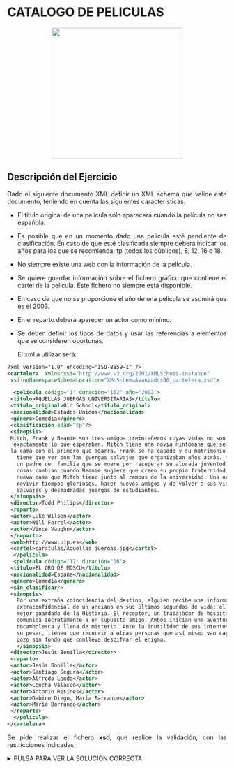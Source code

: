 <div align="justify">

# CATALOGO DE PELICULAS


<div align="center">
  <img width="300px" src="https://www.spgtalleres.com/_images/news/248/7562_modal.jpg">
</div>

## Descripción del Ejercicio

Dado el siguiente documento XML definir un XML schema que valide este documento, teniendo en cuenta las siguientes características:
- El título original de una película sólo aparecerá cuando la película no sea española.
- Es posible que en un momento dado una película esté pendiente de clasificación. En caso de que esté clasificada siempre deberá indicar los años para los que se recomienda: tp (todos los públicos), 8, 12, 16 o 18.
- No siempre existe una web con la información de la película.
- Se quiere guardar información sobre el fichero gráfico que contiene el cartel de la película. Este fichero no siempre está disponible.
- En caso de que no se proporcione el año de una película se asumirá que es el 2003.
- En el reparto deberá aparecer un actor como mínimo.
- Se deben definir los tipos de datos y usar las referencias a elementos que se consideren oportunas.


  El xml a utilizar será:
```xml
?xml version="1.0" encoding="ISO-8859-1" ?>
<cartelera  xmlns:xsi="http://www.w3.org/2001/XMLSchema-instance"
 xsi:noNamespaceSchemaLocation="XMLSchemaAvanzados06_cartelera.xsd">

  <película código="1" duración="152" año="2002">
 <título>AQUELLAS JUERGAS UNIVERSITARIAS</título>
 <título_original>Old School</título_original>
 <nacionalidad>Estados Unidos</nacionalidad>
 <género>Comedia</género>
 <clasificación edad="tp"/>
 <sinopsis>
 Mitch, Frank y Beanie son tres amigos treintañeros cuyas vidas no son
  exactamente lo que esperaban. Mitch tiene una novia ninfómana que se mete en
 la cama con el primero que agarra. Frank se ha casado y su matrimonio nada
   tiene que ver con las juergas salvajes que organizaban años atrás. Y Beanie es
   un padre de  familia que se muere por recuperar su alocada juventud. Pero las
   cosas cambian cuando Beanie sugiere que creen su propia fraternidad, en la
   nueva casa que Mitch tiene junto al campus de la universidad. Una ocasión para
   revivir tiempos gloriosos, hacer nuevos amigos y de volver a sus viejas,
   salvajes y desmadradas juergas de estudiantes.
 </sinopsis>
 <director>Todd Philips</director>
 <reparto>
 <actor>Luke Wilson</actor>
 <actor>Will Farrel</actor>
 <actor>Vince Vaughn</actor>
 </reparto>
 <web>http://www.uip.es</web>
 <cartel>caratulas/Aquellas juergas.jpg</cartel>
  </película>
  <película código="17" duración="06">
 <título>EL ORO DE MOSCÚ</título>
 <nacionalidad>España</nacionalidad>
 <género>Comedia</género>
 <sin_clasificar/>
 <sinopsis>
   Por una extraña coincidencia del destino, alguien recibe una información
   extraconfidencial de un anciano en sus últimos segundos de vida: el secreto
   mejor guardado de la Historia. El receptor, un trabajador de hospital, se lo
   comunica secretamente a un supuesto amigo. Ambos inician una aventura
   rocambolesca y llena de misterio. Ante la inutilidad de sus intentos y muy a
   su pesar, tienen que recurrir a otras personas que así mismo van cayendo en el
   pozo sin fondo que conlleva descifrar el enigma.
   </sinopsis>
 <director>Jesús Bonilla</director>
 <reparto>
 <actor>Jesús Bonilla</actor>
 <actor>Santiago Segura</actor>
 <actor>Alfredo Landa</actor>
 <actor>Concha Velasco</actor>
 <actor>Antonio Resines</actor>
 <actor>Gabino Diego, María Barranco</actor>
 <actor>María Barranco</actor>
 </reparto>
  </película>
</cartelera>
```
Se pide realizar el fichero __xsd__, que realice la validación, con las restricciones indicadas.

<details>
  <summary>PULSA PARA VER LA SOLUCIÓN CORRECTA:</summary>

  - Un xsd válido sería:

  ```xml
  <?xml version="1.0" encoding="ISO-8859-1" ?>
  <xsd:schema xmlns:xsd = "http://www.w3.org/2001/XMLSchema">
  <xsd:element name="t?ulo" type="xsd:string"/>
  <xsd:element name="t?ulo_original" type="xsd:string"/>
  <xsd:element name="nacionalidad" type="xsd:string"/>
  <xsd:element name="g?ero" type="xsd:string"/>
  <xsd:element name="clasificaci?" type="tipoClasificaci?"/>
  <xsd:element name="sin_clasificar"/>
  <xsd:element name="sinopsis" type="xsd:string"/>
  <xsd:element name="director" type="xsd:string"/>
  <xsd:element name="reparto" type="tipoReparto"/>
  <xsd:element name="web" type="xsd:string"/>
  <xsd:element name="cartel" type="xsd:string"/>
  <xsd:element name="actor" type="xsd:string"/>
  <xsd:simpleType name="tipoEdad">
  	<xsd:restriction base="xsd:string">
  		<xsd:enumeration value="tp"/>
  		<xsd:enumeration value="8"/>
  		<xsd:enumeration value="12"/>
  		<xsd:enumeration value="16"/>
  		<xsd:enumeration value="18"/>
  	</xsd:restriction>
  </xsd:simpleType>
  <xsd:complexType name="tipoPelicula">
  	<xsd:sequence>
  		<xsd:element ref="titulo"/>
  		<xsd:element ref="titulo_original" minOccurs="0"/>
  		<xsd:element ref="nacionalidad"/>
  		<xsd:element ref="g?ero"/>
  		<xsd:choice>
  			<xsd:element ref="clasificacion"/>
  			<xsd:element ref="sin_clasificar"/>
  		</xsd:choice>
  		<xsd:element ref="sinopsis"/>
  		<xsd:element ref="director"/>
  		<xsd:element ref="reparto"/>
  		<xsd:element ref="web" minOccurs="0"/>
  		<xsd:element ref="cartel" minOccurs="0"/>
  	</xsd:sequence>
  	<xsd:attribute name="codigo" type="xsd:positiveInteger"/>
  	<xsd:attribute name="duracion" type="xsd:positiveInteger"/>
  	<xsd:attribute name="a?" type="xsd:positiveInteger" default="2003"/>
  </xsd:complexType>
  <xsd:complexType name="tipoReparto">
  	<xsd:sequence>
  		<xsd:element ref="actor" maxOccurs="unbounded"/>
  	</xsd:sequence>
  </xsd:complexType>
  <xsd:complexType name="tipoClasificacion">
  	<xsd:simpleContent>
  	<xsd:extension base="xsd:string">
  		<xsd:attribute name="edad" type="tipoEdad" use="required"/>
  	</xsd:extension>
  	</xsd:simpleContent>
  </xsd:complexType>
  <xsd:element name="pelicula" type="tipoPelicula"/>
  <xsd:element name="cartelera">
  	<xsd:complexType>
  		<xsd:sequence>
  			<xsd:element ref="peliula"  maxOccurs="unbounded"/>
  		</xsd:sequence>
  	</xsd:complexType>
  </xsd:element>
</xsd:schema>
  ```

</details>
